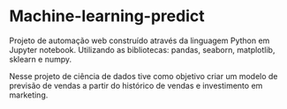 # Machine-learning-predict

Projeto de automação web construído através da linguagem Python em Jupyter notebook. Utilizando as bibliotecas: pandas, seaborn, matplotlib, sklearn e numpy.

Nesse projeto de ciência de dados tive como objetivo criar um modelo de previsão
de vendas a partir do histórico de vendas e
investimento em marketing.
